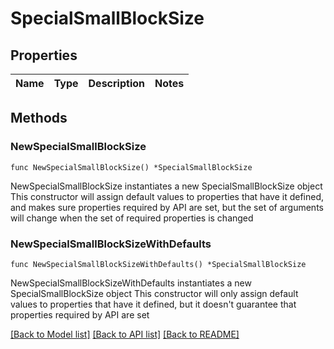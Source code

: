 # SpecialSmallBlockSize

## Properties

Name | Type | Description | Notes
------------ | ------------- | ------------- | -------------

## Methods

### NewSpecialSmallBlockSize

`func NewSpecialSmallBlockSize() *SpecialSmallBlockSize`

NewSpecialSmallBlockSize instantiates a new SpecialSmallBlockSize object
This constructor will assign default values to properties that have it defined,
and makes sure properties required by API are set, but the set of arguments
will change when the set of required properties is changed

### NewSpecialSmallBlockSizeWithDefaults

`func NewSpecialSmallBlockSizeWithDefaults() *SpecialSmallBlockSize`

NewSpecialSmallBlockSizeWithDefaults instantiates a new SpecialSmallBlockSize object
This constructor will only assign default values to properties that have it defined,
but it doesn't guarantee that properties required by API are set


[[Back to Model list]](../README.md#documentation-for-models) [[Back to API list]](../README.md#documentation-for-api-endpoints) [[Back to README]](../README.md)


